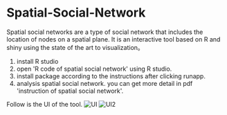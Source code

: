 # Spatial-Social-Network
Spatial social networks are a type of social network that includes the location of nodes on a spatial plane.
It is an interactive tool based on R and shiny using the state of the art to visualization。
1. install R studio
2. open 'R code of spatial social network' using R studio. 
3. install package according to the instructions after clicking runapp.
4. analysis spatial social network.
you can get more detail in pdf 'instruction of spatial social network'.

Follow is the UI of the tool.
![UI](https://user-images.githubusercontent.com/47597215/65668512-26819280-e042-11e9-8770-33ae76338343.png)
![UI2](https://user-images.githubusercontent.com/47597215/65668525-2bdedd00-e042-11e9-89da-21da34667f09.png)
